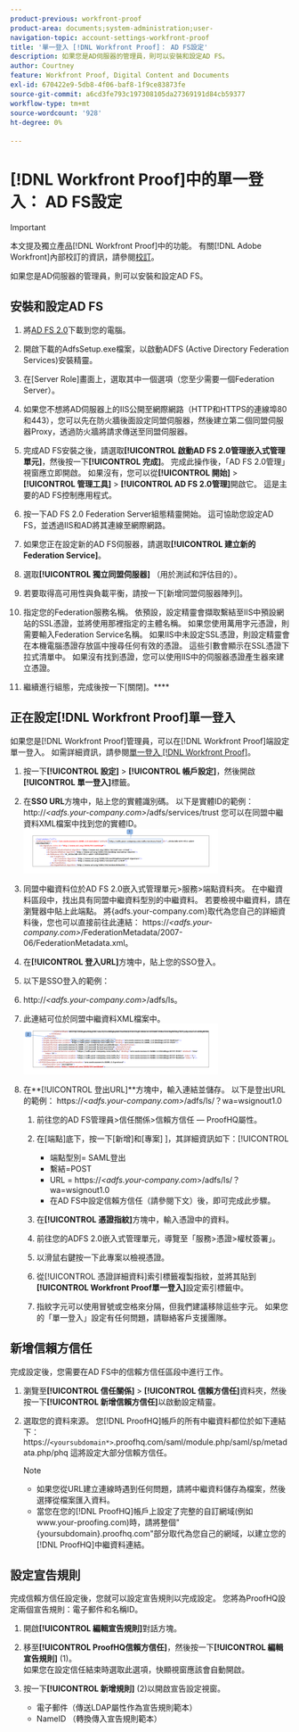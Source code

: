 ```yaml
---
product-previous: workfront-proof
product-area: documents;system-administration;user-
navigation-topic: account-settings-workfront-proof
title: '單一登入 [!DNL Workfront Proof]： AD FS設定'
description: 如果您是AD伺服器的管理員，則可以安裝和設定AD FS。
author: Courtney
feature: Workfront Proof, Digital Content and Documents
exl-id: 670422e9-5db8-4f06-baf8-1f9ce83873fe
source-git-commit: a6cd3fe793c197308105da27369191d84cb59377
workflow-type: tm+mt
source-wordcount: '928'
ht-degree: 0%

---
```


# [!DNL Workfront Proof]中的單一登入： AD FS設定

>[!IMPORTANT]
>
>本文提及獨立產品[!DNL Workfront Proof]中的功能。 有關[!DNL Adobe Workfront]內部校訂的資訊，請參閱[校訂](../../../review-and-approve-work/proofing/proofing.md)。

如果您是AD伺服器的管理員，則可以安裝和設定AD FS。

## 安裝和設定AD FS

1. 將[AD FS 2.0](http://www.microsoft.com/en-us/download/details.aspx?id=10909)下載到您的電腦。
1. 開啟下載的AdfsSetup.exe檔案，以啟動ADFS (Active Directory Federation Services)安裝精靈。
1. 在[Server Role]畫面上，選取其中一個選項（您至少需要一個Federation Server）。
1. 如果您不想將AD伺服器上的IIS公開至網際網路（HTTP和HTTPS的連線埠80和443），您可以先在防火牆後面設定同盟伺服器，然後建立第二個同盟伺服器Proxy，透過防火牆將請求傳送至同盟伺服器。
1. 完成AD FS安裝之後，請選取&#x200B;**[!UICONTROL 啟動AD FS 2.0管理嵌入式管理單元]**，然後按一下&#x200B;**[!UICONTROL 完成]**。 完成此操作後，「AD FS 2.0管理」視窗應立即開啟。 如果沒有，您可以從&#x200B;**[!UICONTROL 開始]** > **[!UICONTROL 管理工具]** > **[!UICONTROL AD FS 2.0管理]**&#x200B;開啟它。 這是主要的AD FS控制應用程式。

1. 按一下AD FS 2.0 Federation Server組態精靈開始。
這可協助您設定AD FS，並透過IIS和AD將其連線至網際網路。
1. 如果您正在設定新的AD FS伺服器，請選取&#x200B;**[!UICONTROL 建立新的Federation Service]**。
1. 選取&#x200B;**[!UICONTROL 獨立同盟伺服器]** （用於測試和評估目的）。

1. 若要取得高可用性與負載平衡，請按一下[新增同盟伺服器陣列]。
1. 指定您的Federation服務名稱。
依預設，設定精靈會擷取繫結至IIS中預設網站的SSL憑證，並將使用那裡指定的主體名稱。 如果您使用萬用字元憑證，則需要輸入Federation Service名稱。
如果IIS中未設定SSL憑證，則設定精靈會在本機電腦憑證存放區中搜尋任何有效的憑證。 這些引數會顯示在SSL憑證下拉式清單中。 如果沒有找到憑證，您可以使用IIS中的伺服器憑證產生器來建立憑證。

1. 繼續進行組態，完成後按一下[關閉]。****

## 正在設定[!DNL Workfront Proof]單一登入

如果您是[!DNL Workfront Proof]管理員，可以在[!DNL Workfront Proof]端設定單一登入。 如需詳細資訊，請參閱[單一登入 [!DNL Workfront Proof]](../../../workfront-proof/wp-acct-admin/managing-security/single-sign-on-overview.md)。

1. 按一下&#x200B;**[!UICONTROL 設定]** > **[!UICONTROL 帳戶設定]**，然後開啟&#x200B;**[!UICONTROL 單一登入]**&#x200B;標籤。

1. 在&#x200B;**SSO URL**方塊中，貼上您的實體識別碼。
以下是實體ID的範例：
http://*&lt;adfs.your-company.com>*/adfs/services/trust
您可以在同盟中繼資料XML檔案中找到您的實體ID。
   ![ProofHQ_configuration_02.png](assets/proofhq-configuration-02-350x80.png)

1. 同盟中繼資料位於AD FS 2.0嵌入式管理單元>服務>端點資料夾。 在中繼資料區段中，找出具有同盟中繼資料型別的中繼資料。 若要檢視中繼資料，請在瀏覽器中貼上此端點。 將{adfs.your-company.com}取代為您自己的詳細資料後，您也可以直接前往此連結： https://*&lt;adfs.your-company.com>*/FederationMetadata/2007-06/FederationMetadata.xml。
1. 在&#x200B;**[!UICONTROL 登入URL]**&#x200B;方塊中，貼上您的SSO登入。
1. 以下是SSO登入的範例：
1. http://*&lt;adfs.your-company.com>*/adfs/ls。
1. 此連結可位於同盟中繼資料XML檔案中。
   ![ProofHQ_configuration_03.png](assets/proofhq-configuration-03-350x90.png)

1. 在&#x200B;**[!UICONTROL 登出URL]**方塊中，輸入連結並儲存。
以下是登出URL的範例：
https://*&lt;adfs.your-company.com>*/adfs/ls/？wa=wsignout1.0

   1. 前往您的AD FS管理員>信任關係>信賴方信任 — ProofHQ屬性。
   1. 在[端點]底下，按一下[新增]和[專案] ]，其詳細資訊如下：[!UICONTROL 

      * 端點型別= SAML登出
      * 繫結=POST
      * URL = https://*&lt;adfs.your-company.com*>/adfs/ls/？wa=wsignout1.0
      * 在AD FS中設定信賴方信任（請參閱下文）後，即可完成此步驟。
   1. 在&#x200B;**[!UICONTROL 憑證指紋]**&#x200B;方塊中，輸入憑證中的資料。
   1. 前往您的ADFS 2.0嵌入式管理單元，導覽至「服務>憑證>權杖簽署」。
   1. 以滑鼠右鍵按一下此專案以檢視憑證。
   1. 從[!UICONTROL 憑證詳細資料]索引標籤複製指紋，並將其貼到&#x200B;**[!UICONTROL Workfront Proof單一登入]**&#x200B;設定索引標籤中。

   1. 指紋字元可以使用冒號或空格來分隔，但我們建議移除這些字元。 如果您的「單一登入」設定有任何問題，請聯絡客戶支援團隊。


## 新增信賴方信任

完成設定後，您需要在AD FS中的信賴方信任區段中進行工作。

1. 瀏覽至&#x200B;**[!UICONTROL 信任關係]** > **[!UICONTROL 信賴方信任]**&#x200B;資料夾，然後按一下&#x200B;**[!UICONTROL 新增信賴方信任]**&#x200B;以啟動設定精靈。

1. 選取您的資料來源。
您[!DNL ProofHQ]帳戶的所有中繼資料都位於如下連結下：
https://`<yoursubdomain*>`.proofhq.com/saml/module.php/saml/sp/metadata.php/phq
這將設定大部分信賴方信任。

   >[!NOTE]
   >
   >* 如果您從URL建立連線時遇到任何問題，請將中繼資料儲存為檔案，然後選擇從檔案匯入資料。
   >* 當您在您的[!DNL ProofHQ]帳戶上設定了完整的自訂網域(例如www.your-proofing.com)時，請將整個&quot;{yoursubdomain}.proofhq.com&quot;部分取代為您自己的網域，以建立您的[!DNL ProofHQ]中繼資料連結。


## 設定宣告規則

完成信賴方信任設定後，您就可以設定宣告規則以完成設定。 您將為ProofHQ設定兩個宣告規則：電子郵件和名稱ID。

1. 開啟&#x200B;**[!UICONTROL 編輯宣告規則]**&#x200B;對話方塊。
1. 移至&#x200B;**[!UICONTROL ProofHQ信賴方信任]**，然後按一下&#x200B;**[!UICONTROL 編輯宣告規則]** (1)。\
   如果您在設定信任結束時選取此選項，快顯視窗應該會自動開啟。

1. 按一下&#x200B;**[!UICONTROL 新增規則]** (2)以開啟宣告設定視窗。

   * 電子郵件（傳送LDAP屬性作為宣告規則範本）
   * NameID （轉換傳入宣告規則範本）
